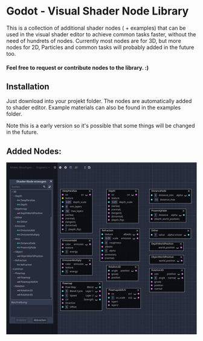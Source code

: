 # Godot - Visual Shader Node Library

This is a collection of additional shader nodes ( + examples) that can be used in the visual shader editor to achieve common tasks faster, without the need of hundrets of nodes.
Currently most nodes are for 3D, but more nodes for 2D, Particles and common tasks will probably added in the future too. 

#### Feel free to request or contribute nodes to the library. :)

## Installation
 Just download into your projekt folder. The nodes are automatically added to shader editor.
 Example materials can also be found in the examples folder.

 Note this is a early version so it's possible that some things will be changed in the future.

## Added Nodes:

![iamge](nodes.png "New Nodes")